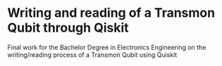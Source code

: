 # Writing and reading of a Transmon Qubit through Qiskit

Final work for the Bachelor Degree in Electronics Engineering on the writing/reading process of a Transmon Qubit using Quiskit
